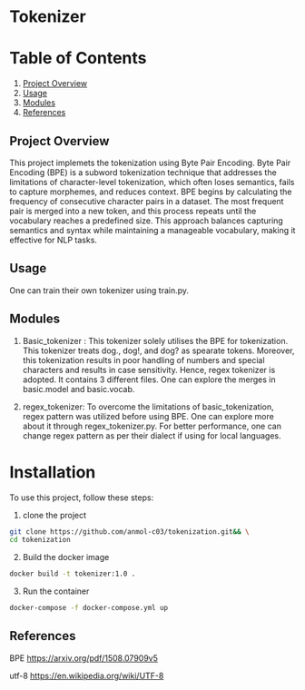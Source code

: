 
# Tokenizer
# Table of Contents
1. [Project Overview](#project-overview)
2. [Usage](#Usage)
4. [Modules](#modules)
5. [References](#references)

## Project Overview
This project implemets the tokenization using Byte Pair Encoding. Byte Pair Encoding (BPE) is a subword tokenization technique that addresses the limitations of character-level tokenization, which often loses semantics, fails to capture morphemes, and reduces context. BPE begins by calculating the frequency of consecutive character pairs in a dataset. The most frequent pair is merged into a new token, and this process repeats until the vocabulary reaches a predefined size. This approach balances capturing semantics and syntax while maintaining a manageable vocabulary, making it effective for NLP tasks.

## Usage 
One can train their own tokenizer using train.py.

## Modules 
1. Basic_tokenizer :
This tokenizer solely utilises the BPE  for tokenization. This tokenizer treats dog., dog!, and dog? as spearate tokens. Moreover, this tokenization results in poor handling of numbers and special characters and results in case sensitivity. Hence, regex tokenizer is adopted. It contains 3 different files. One can explore the merges in basic.model and basic.vocab.

2. regex_tokenizer:
To overcome the limitations of basic_tokenization, regex pattern was utilized before using BPE. One can explore more about it through regex_tokenizer.py. For better performance, one can change regex pattern as per their dialect if using for local languages.

# Installation
To use this project, follow these steps:

1. clone the project 
```bash 
git clone https://github.com/anmol-c03/tokenization.git&& \
cd tokenization
```
2. Build the docker image

```bash
docker build -t tokenizer:1.0 .

```
3. Run the container

```bash
docker-compose -f docker-compose.yml up
```

## References

BPE https://arxiv.org/pdf/1508.07909v5

utf-8 https://en.wikipedia.org/wiki/UTF-8
